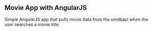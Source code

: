 ## Movie App with AngularJS

Simple AngularJS app that pulls movie data from the omdbapi when the user searches a movie title. 
